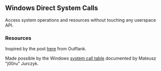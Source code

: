 ## Windows Direct System Calls

Access system operations and resources without touching any userspace API.

### Resources

Inspired by the post [here](https://outflank.nl/blog/2019/06/19/red-team-tactics-combining-direct-system-calls-and-srdi-to-bypass-av-edr/) from Outflank.

Made possible by the Windows [system call table](https://j00ru.vexillium.org/syscalls/nt/64/) documented by Mateusz "j00ru" Jurczyk. 
